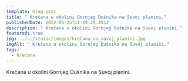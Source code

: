 ```yaml
---
template: blog-post
title: " Krečana u okolini Gornjeg Dušnika na Suvoj planini."
publishedDate: 2022-08-25T11:19:29.491Z
description: " Krečana u okolini Gornjeg Dušnika na Suvoj planini."
featured: true
img: ../../static/images/krečana_na_suvoj_planini.jpg
imgAlt: " Krečana u okolini Gornjeg Dušnika na Suvoj planini."
tags:
  - Krečana
---
```

 Krečana u okolini Gornjeg Dušnika na Suvoj planini.